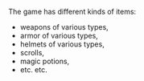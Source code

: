 The game has different kinds of items:

- weapons of various types, 
- armor of various types, 
- helmets of various types,
- scrolls, 
- magic potions, 
- etc. etc.
